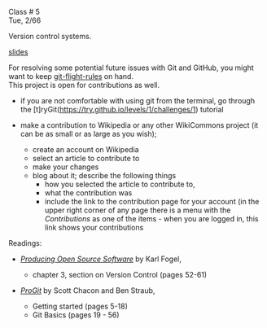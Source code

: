 
<div class="lecture1">

<div class="column_date">

Class # 5 <br> 
Tue, 2/66 

</div>

<div class="column_materials">
<p markdown="block">

Version control systems. 


[slides](slides/week3/version_control_systems.md)  

For resolving some potential future issues with Git and GitHub, you might 
want to keep [git-flight-rules](https://github.com/k88hudson/git-flight-rules) on hand. <br>
This project is open for contributions as well. 

</p>
</div>


<div class="column_assign">
<p markdown="block">


- if you are not comfortable with using git from the terminal, go through the [t]ryGit(https://try.github.io/levels/1/challenges/1) tutorial


- make a contribution to Wikipedia or any other WikiCommons project
 (it can be as small or as large as you wish); 
    - create an account on Wikipedia 
    - select an article to contribute to
    - make your changes
    - blog about it; describe the following things
        - how you selected the article to contribute to, 
        - what the contribution was 
        - include the link to the contribution page for your account (in the upper right
        corner of any page there is a menu with the _Contributions_ as one of the items - when you are 
        logged in, this link shows your contributions 

Readings: 

- [_Producing Open Source Software_](http://producingoss.com/) by Karl Fogel, 
    - chapter 3, section on Version Control (pages 52-61) 

- [_ProGit_](https://git-scm.com/book/en/v2) by Scott Chacon and Ben Straub, 
    - Getting started (pages 5-18)
    - Git Basics (pages 19 - 56)



</p>
</div>
    
</div>
